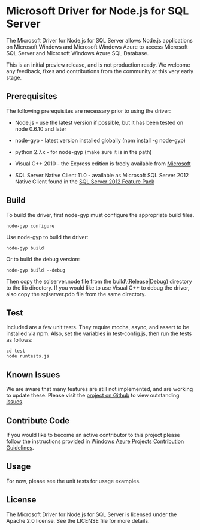 # Microsoft Driver for Node.js for SQL Server

The Microsoft Driver for Node.js for SQL Server allows Node.js applications on
Microsoft Windows and Microsoft Windows Azure to access Microsoft SQL Server 
and Microsoft Windows Azure SQL Database.

This is an initial preview release, and is not production ready. We welcome any
feedback, fixes and contributions from the community at this very early stage.

## Prerequisites

The following prerequisites are necessary prior to using the driver:

* Node.js - use the latest version if possible, but it has been tested on node
0.6.10 and later

* node-gyp - latest version installed globally (npm install -g node-gyp)

* python 2.7.x - for node-gyp (make sure it is in the path)

* Visual C++ 2010 - the Express edition is freely available from 
[Microsoft][visualstudio]

* SQL Server Native Client 11.0 - available as Microsoft SQL Server 2012 
Native Client found in the [SQL Server 2012 Feature Pack][sqlncli]

## Build

To build the driver, first node-gyp must configure the appropriate build files.

    node-gyp configure

Use node-gyp to build the driver:

    node-gyp build

Or to build the debug version:

    node-gyp build --debug

Then copy the sqlserver.node file from the build\\(Release|Debug) directory to
the lib directory.  If you would like to use Visual C++ to debug the driver,
also copy the sqlserver.pdb file from the same directory.

## Test

Included are a few unit tests.  They require mocha, async, and assert to be 
installed via npm.  Also, set the variables in test-config.js, then run the 
tests as follows:

    cd test
    node runtests.js

## Known Issues

We are aware that many features are still not implemented, and are working to
update these. Please visit the [project on Github][project] to view 
outstanding [issues][issues].

## Contribute Code

If you would like to become an active contributor to this project please follow the instructions provided in [Windows Azure Projects Contribution Guidelines][wacontribute].

## Usage

For now, please see the unit tests for usage examples.

## License

The Microsoft Driver for Node.js for SQL Server is licensed under the Apache
2.0 license.  See the LICENSE file for more details.

[visualstudio]: http://www.microsoft.com/visualstudio/

[sqlncli]: http://www.microsoft.com/en-us/download/details.aspx?id=29065

[project]: https://github.com/windowsazure/node-sqlserver

[issues]: https://github.com/windowsazure/node-sqlserver/issues

[wacontribute]: http://windowsazure.github.com/guidelines.html



